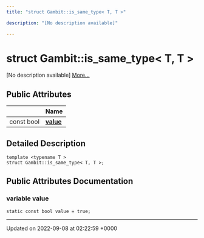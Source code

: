 ```yaml
---
title: "struct Gambit::is_same_type< T, T >"

description: "[No description available]"

---
```


# struct Gambit::is_same_type< T, T >



[No description available] [More...](#detailed-description)

## Public Attributes

|                | Name           |
| -------------- | -------------- |
| const bool | **[value](/documentation/code/classes/structgambit_1_1is__same__type_3_01t_00_01t_01_4/#variable-value)**  |

## Detailed Description

```
template <typename T >
struct Gambit::is_same_type< T, T >;
```

## Public Attributes Documentation

### variable value

```
static const bool value = true;
```


-------------------------------

Updated on 2022-09-08 at 02:22:59 +0000